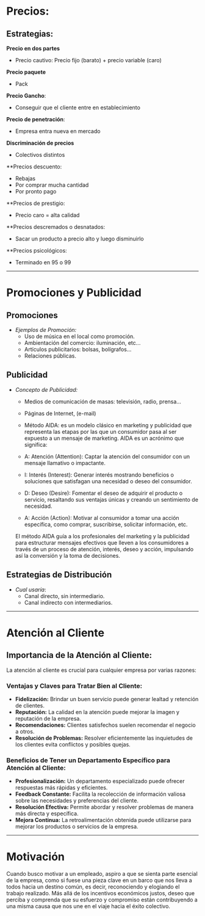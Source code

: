 # Precios:

## Estrategias:

**Precio en dos partes**
* Precio cautivo: Precio fijo (barato) + precio variable (caro)

**Precio paquete**
* Pack

**Precio Gancho**:
- Conseguir que el cliente entre en establecimiento

**Precio de penetración**:
- Empresa entra nueva en mercado

**Discriminación de precios**
- Colectivos distintos

**Precios descuento:
- Rebajas
- Por comprar mucha cantidad
- Por pronto pago

**Precios de prestigio:
* Precio caro = alta calidad

**Precios descremados o desnatados:
* Sacar un producto a precio alto y luego disminuirlo

**Precios psicológicos:
* Terminado en 95 o 99
_________

# Promociones y Publicidad

## Promociones
- *Ejemplos de Promoción:*
    - Uso de música en el local como promoción.
    - Ambientación del comercio: iluminación, etc...
    - Artículos publicitarios: bolsas, bolígrafos...
    - Relaciones públicas.

## Publicidad
- *Concepto de Publicidad:*
    - Medios de comunicación de masas: televisión, radio, prensa…
    - Páginas de Internet, (e-mail)
    - Método AIDA:
	    es un modelo clásico en marketing y publicidad que representa las etapas por las que un consumidor pasa al ser expuesto a un mensaje de marketing. AIDA es un acrónimo que significa:

	- A: Atención (Attention): Captar la atención del consumidor con un mensaje llamativo o impactante.
	- I: Interés (Interest): Generar interés mostrando beneficios o soluciones que satisfagan una necesidad o deseo del consumidor.
	- D: Deseo (Desire): Fomentar el deseo de adquirir el producto o servicio, resaltando sus ventajas únicas y creando un sentimiento de necesidad.
	- A: Acción (Action): Motivar al consumidor a tomar una acción específica, como comprar, suscribirse, solicitar información, etc.

	 El método AIDA guía a los profesionales del marketing y la publicidad para estructurar mensajes efectivos que lleven a los consumidores a través de un proceso de atención, interés, deseo y acción, impulsando así la conversión y la toma de decisiones.

## Estrategias de Distribución
- _Cual usaría_:
    - Canal directo, sin intermediario.
    - Canal indirecto con intermediarios.
____________

# Atención al Cliente

## Importancia de la Atención al Cliente:
La atención al cliente es crucial para cualquier empresa por varias razones:

### Ventajas y Claves para Tratar Bien al Cliente:
- **Fidelización:** Brindar un buen servicio puede generar lealtad y retención de clientes.
- **Reputación:** La calidad en la atención puede mejorar la imagen y reputación de la empresa.
- **Recomendaciones:** Clientes satisfechos suelen recomendar el negocio a otros.
- **Resolución de Problemas:** Resolver eficientemente las inquietudes de los clientes evita conflictos y posibles quejas.

### Beneficios de Tener un Departamento Específico para Atención al Cliente:
- **Profesionalización:** Un departamento especializado puede ofrecer respuestas más rápidas y eficientes.
- **Feedback Constante:** Facilita la recolección de información valiosa sobre las necesidades y preferencias del cliente.
- **Resolución Efectiva:** Permite abordar y resolver problemas de manera más directa y específica.
- **Mejora Continua:** La retroalimentación obtenida puede utilizarse para mejorar los productos o servicios de la empresa.


____
# Motivación 

Cuando busco motivar a un empleado, aspiro a que se sienta parte esencial de la empresa, como si fuese una pieza clave en un barco que nos lleva a todos hacia un destino común, es decir, reconociendo y elogiando el trabajo realizado. Más allá de los incentivos económicos justos, deseo que perciba y comprenda que su esfuerzo y compromiso están contribuyendo a una misma causa que nos une en el viaje hacia el éxito colectivo. 